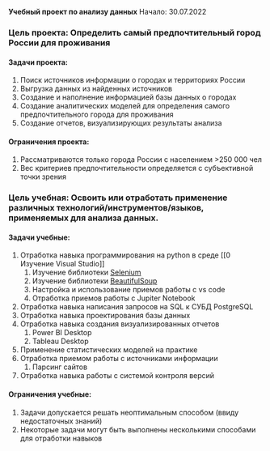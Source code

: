 **Учебный проект по анализу данных**
Начало: 30.07.2022

### Цель проекта: Определить самый предпочтительный город России для проживания

#### Задачи проекта:
1. Поиск источников информации о городах и территориях России
2. Выгрузка данных из найденных источников 
3. Создание и наполнение информацией базы данных о городах
4. Создание аналитических моделей для определения самого предпочтительного города для проживания
5. Создание отчетов, визуализирующих результаты анализа

#### Ограничения проекта:
1. Рассматриваются только города России с населением >250 000 чел
2. Вес критериев предпочтительности определяется с субъективной точки зрения

### Цель учебная:  Освоить или отработать применение различных технологий/инструментов/языков, применяемых для анализа данных.

#### Задачи учебные:
1. Отработка навыка программирования на python в среде [[0 Изучение Visual Studio]]
	1. Изучение библиотеки [Selenium](https://www.selenium.dev/documentation/)
	2. Изучение библиотеки [BeautifulSoup](https://beautiful-soup-4.readthedocs.io/en/latest/)
	3. Настройка и использование приемов работы с vs code
	4. Отработка приемов работы с Jupiter Notebook
2. Отработка навыка написания запросов на SQL к СУБД PostgreSQL
3. Отработка навыка проектирования базы данных
4. Отработка навыка создания визуализированных отчетов
	1. Power BI Desktop
	2. Tableau Desktop
5. Применение статистических моделей на практике
6. Отработка приемом работы с источниками информации
	1. Парсинг сайтов
7. Отработка навыка работы с системой контроля версий

#### Ограничения учебные:
1. Задачи допускается решать неоптимальным способом (ввиду недостаточных знаний)
2. Некоторые задачи могут быть выполнены несколькими способами для отработки навыков
